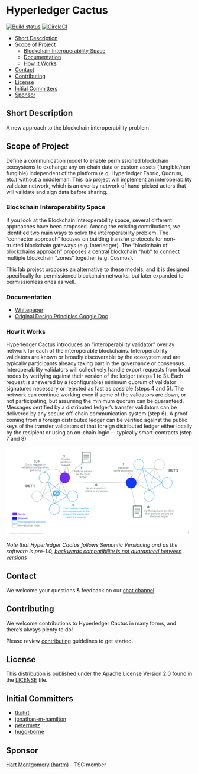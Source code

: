 # Hyperledger Cactus <!-- omit in toc -->

[![Build status]](https://travis-ci.org/hyperledger/cactus)
[![CircleCI]](https://circleci.com/gh/hyperledger/cactus/tree/master)

[Build status]: https://travis-ci.org/hyperledger/cactus.svg?branch=master
[CircleCI]: https://circleci.com/gh/hyperledger/cactus/tree/master.svg?style=svg

- [Short Description](#short-description)
- [Scope of Project](#scope-of-project)
  - [Blockchain Interoperability Space](#blockchain-interoperability-space)
  - [Documentation](#documentation)
  - [How It Works](#how-it-works)
- [Contact](#contact)
- [Contributing](#contributing)
- [License](#license)
- [Initial Committers](#initial-committers)
- [Sponsor](#sponsor)


## Short Description

A new approach to the blockchain interoperability problem

## Scope of Project

Define a communication model to enable permissioned blockchain ecosystems to exchange any on-chain data or custom assets (fungible/non fungible) independent of the platform (e.g. Hyperledger Fabric, Quorum, etc.) without a middleman. This lab project will implement an interoperability validator network, which is an overlay network of hand-picked actors that will validate and sign data before sharing.

### Blockchain Interoperability Space

If you look at the Blockchain Interoperability space, several different approaches have been proposed. Among the existing contributions, we identified two main ways to solve the interoperability problem. The “connector approach” focuses on building transfer protocols for non-trusted blockchain gateways (e.g. Interledger). The “blockchain of blockchains approach” proposes a central blockchain “hub” to connect multiple blockchain “zones” together (e.g. Cosmos).

This lab project proposes an alternative to these models, and it is designed specifically for permissioned blockchain networks, but later expanded to permissionless ones as well.

### Documentation

* [Whitepaper](./docs/whitepaper/whitepaper.md)
* [Original Design Principles Google Doc](https://docs.google.com/document/d/1oCF7q_or7EWlVEmCMYuGU3ksKrNjHf07pSTrviRfktk/edit)

### How It Works

Hyperledger Cactus introduces an “interoperability validator” overlay network for each of the interoperable blockchains. Interoperability validators are known or broadly discoverable by the ecosystem and are typically participants already taking part in the governance or consensus. Interoperability validators will collectively handle export requests from local nodes by verifying against their version of the ledger (steps 1 to 3). Each request is answered by a (configurable) minimum quorum of validator signatures necessary or rejected as fast as possible (steps 4 and 5). The network can continue working even if some of the validators are down, or not participating, but assuming the minimum quorum can be guaranteed. Messages certified by a distributed ledger’s transfer validators can be delivered by any secure off-chain communication system (step 6). A proof coming from a foreign distributed ledger can be verified against the public keys of the transfer validators of that foreign distributed ledger either locally by the recipient or using an on-chain logic –- typically smart-contracts (step 7 and 8)

![High-Level Workflow](./docs/images/blockchain-integration-framework-high-level-workflow.png "Interoperability between two different DLTs")

_Note that Hyperledger Cactus follows Semantic Versioning and as the software is pre-1.0, [backwards compatibility is not guaranteed between versions](https://semver.org/#spec-item-4)_

## Contact
We welcome your questions & feedback on our [chat channel](https://chat.hyperledger.org/channel/cactus).

## Contributing
We welcome contributions to Hyperledger Cactus in many forms, and there’s always plenty to do!

Please review [contributing](/CONTRIBUTING.md) guidelines to get started.

## License
This distribution is published under the Apache License Version 2.0 found in the [LICENSE](/LICENSE) file.

## Initial Committers

- [tkuhrt](https://github.com/tkuhrt)
- [jonathan-m-hamilton](https://github.com/jonathan-m-hamilton)
- [petermetz](https://github.com/petermetz)
- [hugo-borne](https://github.com/hugo-borne)

## Sponsor

[Hart Montgomery](mailto:hmontgomery@us.fujitsu.com) ([hartm](https://github.com/hartm)) - TSC member
